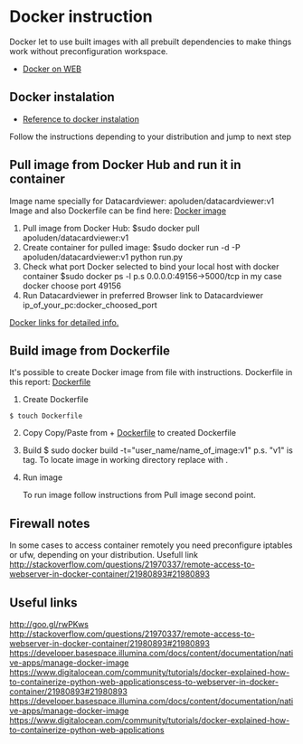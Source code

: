 # Docker instruction 

Docker let to use built images with all prebuilt dependencies to make things work without preconfiguration workspace.

+ [Docker on WEB](www.docker.io)

## Docker instalation 

+ [Reference to docker instalation](https://docs.docker.com/installation)

Follow the instructions depending to your distribution and jump to next step

## Pull image from Docker Hub and run it in container

Image name specially for Datacardviewer: apoluden/datacardviewer:v1
Image and also Dockerfile can be find here: [Docker image](https://registry.hub.docker.com/u/apoluden/datacardviewer/)

1. Pull image from Docker Hub:
$sudo docker pull apoluden/datacardviewer:v1
2. Create container for pulled image:
$sudo docker run -d -P apoluden/datacardviewer:v1 python run.py 
3. Check what port Docker selected to bind your local host with docker container
$sudo docker ps -l
p.s 0.0.0.0:49156->5000/tcp in my case docker choose port 49156
4. Run Datacardviewer in preferred Browser
link to Datacardviewer ip_of_your_pc:docker_choosed_port

[Docker links for detailed info.](http://docs.docker.com/userguide/)

## Build image from Dockerfile

It's possible to create Docker image from file with instructions. Dockerfile in this report: [Dockerfile](Dockerfile)

1. Create Dockerfile
```
$ touch Dockerfile
```
2. Copy
Copy/Paste from + [Dockerfile](Dockerfile) to created Dockerfile
3. Build
$ sudo docker build -t="user_name/name_of_image:v1" <where to locate image>
p.s. "v1" is tag. To locate image in working directory replace <where to locate image> with .
4. Run image

   To run image follow instructions from Pull image second point.

## Firewall notes

In some cases to access container remotely you need preconfigure iptables or ufw, depending on your distribution.
Usefull link http://stackoverflow.com/questions/21970337/remote-access-to-webserver-in-docker-container/21980893#21980893

## Useful links 

http://goo.gl/rwPKws
http://stackoverflow.com/questions/21970337/remote-access-to-webserver-in-docker-container/21980893#21980893
https://developer.basespace.illumina.com/docs/content/documentation/native-apps/manage-docker-image
https://www.digitalocean.com/community/tutorials/docker-explained-how-to-containerize-python-web-applicationscess-to-webserver-in-docker-container/21980893#21980893
https://developer.basespace.illumina.com/docs/content/documentation/native-apps/manage-docker-image
https://www.digitalocean.com/community/tutorials/docker-explained-how-to-containerize-python-web-applications